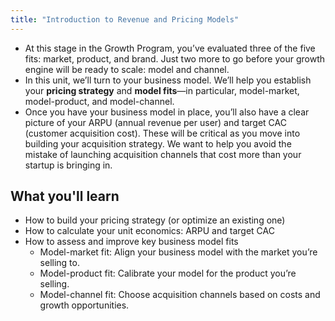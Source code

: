 ```yaml
---
title: "Introduction to Revenue and Pricing Models"
---
```

- At this stage in the Growth Program, you’ve evaluated three of the five fits: market, product, and brand. Just two more to go before your growth engine will be ready to scale: model and channel.
- In this unit, we’ll turn to your business model. We’ll help you establish your **pricing strategy** and **model fits**—in particular, model-market, model-product, and model-channel.
- Once you have your business model in place, you’ll also have a clear picture of your ARPU (annual revenue per user) and target CAC (customer acquisition cost). These will be critical as you move into building your acquisition strategy. We want to help you avoid the mistake of launching acquisition channels that cost more than your startup is bringing in.
## What you'll learn
-   How to build your pricing strategy (or optimize an existing one)
-   How to calculate your unit economics: ARPU and target CAC
-   How to assess and improve key business model fits
    -   Model-market fit: Align your business model with the market you’re selling to.
    -   Model-product fit: Calibrate your model for the product you’re selling.
    -   Model-channel fit: Choose acquisition channels based on costs and growth opportunities.